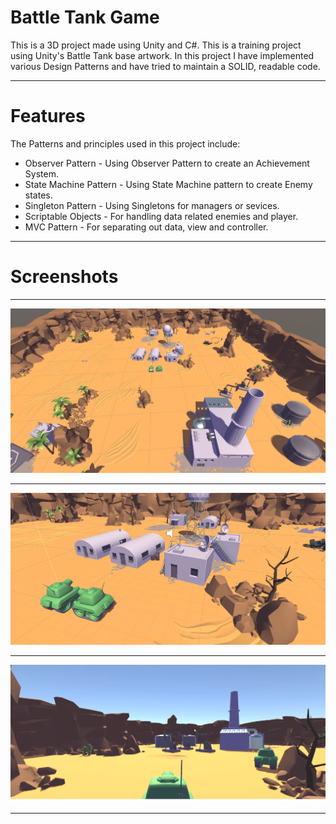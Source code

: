 # Battle Tank Game
This is a 3D project made using Unity and C#.
This is a training project using Unity's Battle Tank base artwork. In this project I have implemented various Design Patterns and have tried to maintain a SOLID, readable code.
___
# Features
The Patterns and principles used in this project include:
* Observer Pattern - Using Observer Pattern to create an Achievement System.
* State Machine Pattern - Using State Machine pattern to create Enemy states.
* Singleton Pattern - Using Singletons for managers or sevices.
* Scriptable Objects - For handling data related enemies and player. 
* MVC Pattern - For separating out data, view and controller.
___
# Screenshots
___
![screenshot](/ScreenShots/Tank1.png)
___
![screenshot](/ScreenShots/Tank2.png)
___
![screenshot](/ScreenShots/Tank3.png)
___



